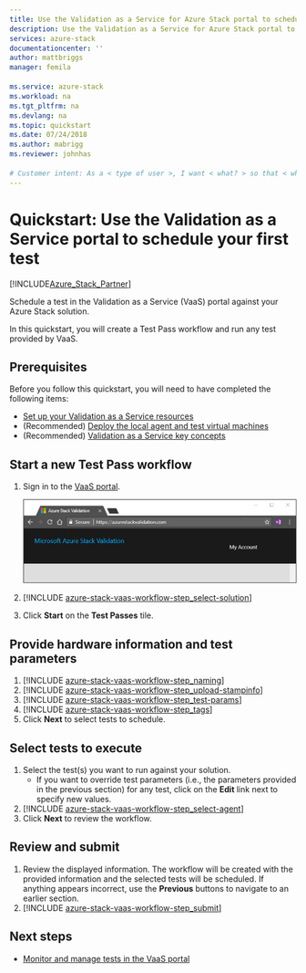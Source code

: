 ```yaml
---
title: Use the Validation as a Service for Azure Stack portal to schedule your first test | Microsoft Docs
description: Use the Validation as a Service for Azure Stack portal to schedule your first test.
services: azure-stack
documentationcenter: ''
author: mattbriggs
manager: femila

ms.service: azure-stack
ms.workload: na
ms.tgt_pltfrm: na
ms.devlang: na
ms.topic: quickstart
ms.date: 07/24/2018
ms.author: mabrigg
ms.reviewer: johnhas

# Customer intent: As a < type of user >, I want < what? > so that < why? >.
---
```


# Quickstart: Use the Validation as a Service portal to schedule your first test

[!INCLUDE[Azure_Stack_Partner](./includes/azure-stack-partner-appliesto.md)]

Schedule a test in the Validation as a Service (VaaS) portal against your Azure Stack solution.

In this quickstart, you will create a Test Pass workflow and run any test provided by VaaS.

## Prerequisites

Before you follow this quickstart, you will need to have completed the following items:

- [Set up your Validation as a Service resources](azure-stack-vaas-set-up-resources.md)
- (Recommended) [Deploy the local agent and test virtual machines](azure-stack-vaas-test-vm.md)
- (Recommended) [Validation as a Service key concepts](azure-stack-vaas-key-concepts.md)

## Start a new Test Pass workflow

1. Sign in to the [VaaS portal](https://azurestackvalidation.com).

    ![Sign into the VaaS portal](media/vaas_portalsignin.png)

2. [!INCLUDE [azure-stack-vaas-workflow-step_select-solution](includes/azure-stack-vaas-workflow-step_select-solution.md)]
3. Click **Start** on the **Test Passes** tile.

## Provide hardware information and test parameters

1. [!INCLUDE [azure-stack-vaas-workflow-step_naming](includes/azure-stack-vaas-workflow-step_naming.md)]
2. [!INCLUDE [azure-stack-vaas-workflow-step_upload-stampinfo](includes/azure-stack-vaas-workflow-step_upload-stampinfo.md)]
3. [!INCLUDE [azure-stack-vaas-workflow-step_test-params](includes/azure-stack-vaas-workflow-step_test-params.md)]
4. [!INCLUDE [azure-stack-vaas-workflow-step_tags](includes/azure-stack-vaas-workflow-step_tags.md)]
5. Click **Next** to select tests to schedule.

## Select tests to execute

1. Select the test(s) you want to run against your solution.
    - If you want to override test parameters (i.e., the parameters provided in the previous section) for any test, click on the **Edit** link next to specify new values.
2. [!INCLUDE [azure-stack-vaas-workflow-step_select-agent](includes/azure-stack-vaas-workflow-step_select-agent.md)]
3. Click **Next** to review the workflow.

## Review and submit

1. Review the displayed information. The workflow will be created with the provided information and the selected tests will be scheduled. If anything appears incorrect, use the **Previous** buttons to navigate to an earlier section.
2. [!INCLUDE [azure-stack-vaas-workflow-step_submit](includes/azure-stack-vaas-workflow-step_submit.md)]

## Next steps

- [Monitor and manage tests in the VaaS portal](azure-stack-vaas-monitor-test.md)
